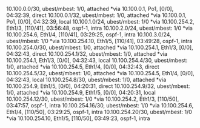 10.100.0.0/30, ubest/mbest: 1/0, attached
    *via 10.100.0.1, Po1, [0/0], 04:32:39, direct
10.100.0.1/32, ubest/mbest: 1/0, attached
    *via 10.100.0.1, Po1, [0/0], 04:32:39, local
10.100.1.0/24, ubest/mbest: 1/0
    *via 10.100.254.2, Eth1/3, [110/41], 03:56:48, ospf-1, intra
10.100.2.0/24, ubest/mbest: 1/0
    *via 10.100.254.6, Eth1/4, [110/41], 03:29:25, ospf-1, intra
10.100.3.0/24, ubest/mbest: 1/0
    *via 10.100.254.10, Eth1/5, [110/41], 03:49:28, ospf-1, intra
10.100.254.0/30, ubest/mbest: 1/0, attached
    *via 10.100.254.1, Eth1/3, [0/0], 04:32:43, direct
10.100.254.1/32, ubest/mbest: 1/0, attached
    *via 10.100.254.1, Eth1/3, [0/0], 04:32:43, local
10.100.254.4/30, ubest/mbest: 1/0, attached
    *via 10.100.254.5, Eth1/4, [0/0], 04:32:43, direct
10.100.254.5/32, ubest/mbest: 1/0, attached
    *via 10.100.254.5, Eth1/4, [0/0], 04:32:43, local
10.100.254.8/30, ubest/mbest: 1/0, attached
    *via 10.100.254.9, Eth1/5, [0/0], 04:20:31, direct
10.100.254.9/32, ubest/mbest: 1/0, attached
    *via 10.100.254.9, Eth1/5, [0/0], 04:20:31, local
10.100.254.12/30, ubest/mbest: 1/0
    *via 10.100.254.2, Eth1/3, [110/50], 03:47:57, ospf-1, intra
10.100.254.16/30, ubest/mbest: 1/0
    *via 10.100.254.6, Eth1/4, [110/50], 03:29:25, ospf-1, intra
10.100.254.20/30, ubest/mbest: 1/0
    *via 10.100.254.10, Eth1/5, [110/50], 03:49:23, ospf-1, intra